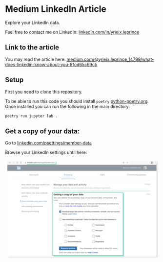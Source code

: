 # Medium LinkedIn Article

Explore your LinkedIn data.

Feel free to contact me on LinkedIn: [linkedin.com/in/yrieix.leprince](https://www.linkedin.com/in/yrieix.leprince)

## Link to the article

You may read the article here: [medium.com/@yrieix.leprince_14799/what-does-linkedin-know-about-you-81cd65c69cb](https://medium.com/@yrieix.leprince_14799/what-does-linkedin-know-about-you-81cd65c69cb)

## Setup

First you need to clone this repository.

To be able to run this code you should install `poetry` [python-poetry.org](https://python-poetry.org/).
Once installed you can run the following in the main directory:

```sh
poetry run jupyter lab .
```

## Get a copy of your data:

Go to [linkedin.com/psettings/member-data](https://www.linkedin.com/psettings/member-data)

Browse your LinkedIn settings until here:

![](./data/get_your_data.png)
